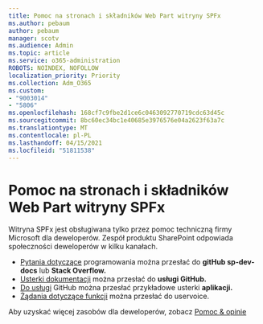 ```yaml
---
title: Pomoc na stronach i składników Web Part witryny SPFx
ms.author: pebaum
author: pebaum
manager: scotv
ms.audience: Admin
ms.topic: article
ms.service: o365-administration
ROBOTS: NOINDEX, NOFOLLOW
localization_priority: Priority
ms.collection: Adm_O365
ms.custom:
- "9003014"
- "5806"
ms.openlocfilehash: 168cf7c9fbe2d1ce6c0463092770719cdc63d45c
ms.sourcegitcommit: 8bc60ec34bc1e40685e3976576e04a2623f63a7c
ms.translationtype: MT
ms.contentlocale: pl-PL
ms.lasthandoff: 04/15/2021
ms.locfileid: "51811538"
---
```

# <a name="help-with-spfx-pages-and-web-parts"></a>Pomoc na stronach i składników Web Part witryny SPFx

Witryna SPFx jest obsługiwana tylko przez pomoc techniczną firmy Microsoft dla deweloperów. Zespół produktu SharePoint odpowiada społeczności deweloperów w kilku kanałach.

- [Pytania dotyczące](https://docs.microsoft.com/sharepoint/dev/support-feedback#programming-questions) programowania można przesłać do **gitHub sp-dev-docs** lub **Stack Overflow.**
- [Usterki dokumentacji](https://docs.microsoft.com/sharepoint/dev/support-feedback#documentation-bugs) można przesłać do **usługi GitHub.**
- [Do usługi](https://docs.microsoft.com/sharepoint/dev/support-feedback#sample-application-bugs) GitHub można przesłać przykładowe usterki **aplikacji.**
- [Żądania dotyczące funkcji](https://docs.microsoft.com/sharepoint/dev/support-feedback#feature-requests)  można przesłać do uservoice.

Aby uzyskać więcej zasobów dla deweloperów, zobacz  [Pomoc & opinie](https://docs.microsoft.com/sharepoint/dev/support-feedback)